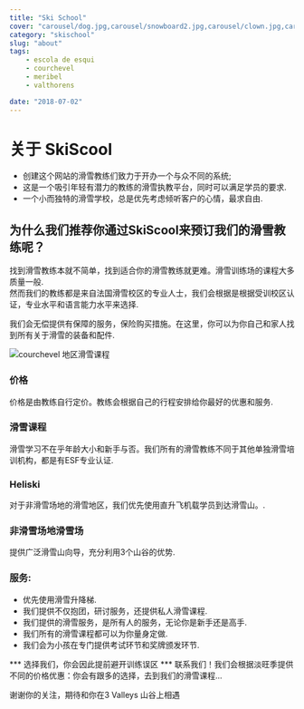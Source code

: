 ```yaml
---
title: "Ski School"
cover: "carousel/dog.jpg,carousel/snowboard2.jpg,carousel/clown.jpg,carousel/desert.jpg,carousel/ski-room.jpg"
category: "skischool"
slug: "about"
tags:
    - escola de esqui
    - courchevel
    - meribel
    - valthorens

date: "2018-07-02"
---
```


# 关于 SkiScool

* 创建这个网站的滑雪教练们致力于开办一个与众不同的系统; 
* 这是一个吸引年轻有潜力的教练的滑雪执教平台，同时可以满足学员的要求.  
* 一个小而独特的滑雪学校，总是优先考虑倾听客户的心情，最求自由.


## 为什么我们推荐你通过SkiScool来预订我们的滑雪教练呢？

找到滑雪教练本就不简单，找到适合你的滑雪教练就更难。滑雪训练场的课程大多质量一般.  
然而我们的教练都是来自法国滑雪校区的专业人士，我们会根据是根据受训校区认证，专业水平和语言能力水平来选择.  

我们会无偿提供有保障的服务，保险购买措施。在这里，你可以为你自己和家人找到所有关于滑雪的装备和配件.

![courchevel  地区滑雪课程](https://skiscool.com/dist/skilessons.jpg)



### 价格  
价格是由教练自行定价。教练会根据自己的行程安排给你最好的优惠和服务.

### 滑雪课程
滑雪学习不在乎年龄大小和新手与否。我们所有的滑雪教练不同于其他单独滑雪培训机构，都是有ESF专业认证.

### Heliski
对于非滑雪场地的滑雪地区，我们优先使用直升飞机载学员到达滑雪山。.

### 非滑雪场地滑雪场
提供广泛滑雪山向导，充分利用3个山谷的优势.


### 服务:
* 优先使用滑雪升降梯.
* 我们提供不仅抱团，研讨服务，还提供私人滑雪课程.
* 我们提供的滑雪服务，是所有人的服务，无论你是新手还是高手.
* 我们所有的滑雪课程都可以为你量身定做.
* 我们会为小孩在专门提供考试环节和奖牌颁发环节.


*** 选择我们，你会因此提前避开训练误区 *** 
联系我们！我们会根据淡旺季提供不同的价格优惠：你会有跟多的选择，去到我们的滑雪课程... 


谢谢你的关注，期待和你在3 Valleys 山谷上相遇
